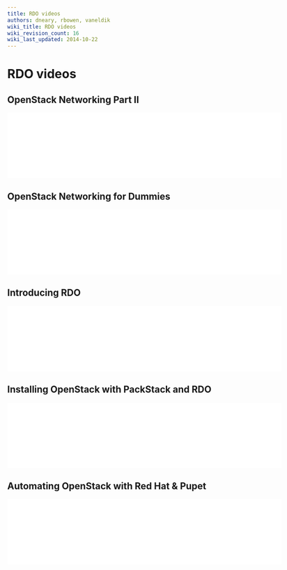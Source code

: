 ```yaml
---
title: RDO videos
authors: dneary, rbowen, vaneldik
wiki_title: RDO videos
wiki_revision_count: 16
wiki_last_updated: 2014-10-22
---
```


# RDO videos

## OpenStack Networking Part II

<iframe width="630" src="//youtube.com/embed/wEa_8ESxPAY" frameborder="0" align="center" allowfullscreen="true"> </iframe>

## OpenStack Networking for Dummies

<iframe width="630" src="//youtube.com/embed/afImoFeuDnY" frameborder="0" align="center" allowfullscreen="true"> </iframe>

## Introducing RDO

<iframe width="630" src="//youtube.com/embed/OsQJmipzBYI" frameborder="0" align="center" allowfullscreen="true"> </iframe>

## Installing OpenStack with PackStack and RDO

<iframe width="630" src="//youtube.com/embed/ViVMQ70umq0" frameborder="0" align="center" allowfullscreen="true"> </iframe>

## Automating OpenStack with Red Hat & Pupet

<iframe width="630" src="//youtube.com/embed/P1dfxfbu3UA" frameborder="0" align="center" allowfullscreen="true"> </iframe>
